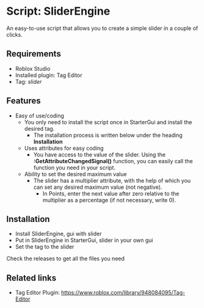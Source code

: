 # Script: SliderEngine

An easy-to-use script that allows you to create a simple slider in a couple of clicks.


## Requirements

- Roblox Studio
- Installed plugin: Tag Editor
- Tag: *slider*

## Features

* Easy of use/coding
  + You only need to install the script once in StarterGui and install the desired tag.
    - The installation process is written below under the heading **Installation**
  + Uses attributes for easy coding
    - You have access to the value of the slider. Using the **:GetAttributeChangedSignal()** function, you can easily call the function you need in your script.
  + Ability to set the desired maximum value
    - The slider has a multiplier attribute, with the help of which you can set any desired maximum value (not negative).
      - In Points, enter the next value after zero relative to the multiplier as a percentage (if not necessary, write 0). 


## Installation
  - Install SliderEngine, gui with slider
  - Put in SliderEngine in StarterGui, slider in your own gui
  - Set the tag to the slider

Сheck the releases to get all the files you need

  
## Related links

- Tag Editor Plugin: https://www.roblox.com/library/948084095/Tag-Editor
